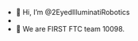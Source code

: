 - 👋 Hi, I’m @2EyedIlluminatiRobotics
- 
- 👀 We are FIRST FTC team 10098.

<!---
2EyedIlluminatiRobotics/2EyedIlluminatiRobotics is a ✨ special ✨ repository because its `README.md` (this file) appears on your GitHub profile.
You can click the Preview link to take a look at your changes.
--->
